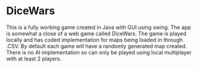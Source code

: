 # DiceWars

This is a fully working game created in Java with GUI using swing.
The app is somewhat a close of a web game called DiceWars.
The game is played locally and has coded implementation for maps being loaded in through .CSV.
By default each game will have a randomly generated map created.
There is no AI implementation so can only be played using local multiplayer with at least 2 players.
